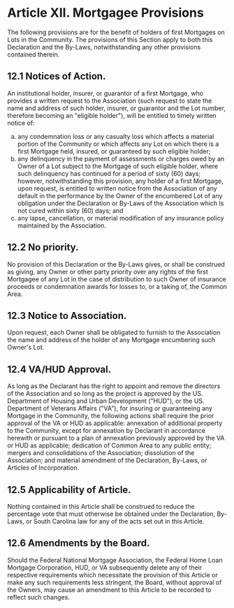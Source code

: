 # Article XII. Mortgagee Provisions

The following provisions are for the benefit of holders of first Mortgages on Lots in the Community. The provisions of this Section apply to both this Declaration and the By-Laws, notwithstanding any other provisions contained therein.

## 12.1 Notices of Action.
An institutional holder, insurer, or guarantor of a first Mortgage, who provides a written request to the Association (such request to state the name and address of such holder, insurer, or guarantor and the Lot number, therefore becoming an "eligible holder"), will be entitled to timely written notice of:
<ol type="a">
  <li>any condemnation loss or any casualty loss which affects a material portion of the Community or which affects any Lot on which there is a first Mortgage held, insured, or guaranteed by such eligible holder;</li>
  <li>any delinquency in the payment of assessments or charges owed by an Owner of a Lot subject to the Mortgage of such eligible holder, where such delinquency has continued for a period of sixty (60) days; however, notwithstanding this provision, any holder of a first Mortgage, upon request, is entitled to written notice from the Association of any default in the performance by the Owner of the encumbered Lot of any obligation under the Declaration or By-Laws of the Association which Is not cured within sixty (60) days; and</li>
  <li>any lapse, cancellation, or material modification of any insurance policy maintained by the Association.</li>
</ol>

## 12.2 No priority.
No provision of this Declaration or the By-Laws gives, or shall be construed as giving, any Owner or other party priority over any rights of the first Mortgagee of any Lot in the case of distribution to such Owner of insurance proceeds or condemnation awards for losses to, or a taking of, the Common Area.

## 12.3 Notice to Association.
Upon request, each Owner shall be obligated to furnish to the Association the name and address of the holder of any Mortgage encumbering such Owner's Lot. 

## 12.4 VA/HUD Approval.
As long as the Declarant has the right to appoint and remove the directors of the Association and so long as the project is approved by the US. Department of Housing and Urban  Development ("HUD"), or the US. Department of Veterans Affairs ("VA"), for insuring or guaranteeing any Mortgage in the Community, the following actions shall require the prior approval of the VA or HUD as applicable: annexation of additional property to the Community, except for annexation by Declarant in accordance herewith or pursuant to a plan of annexation previously approved by the VA or HUD as applicable; dedication of Common Area to any public entity; mergers and consolidations of the Association; dissolution of the Association; and material amendment of the Declaration, By-Laws, or Articles of Incorporation. 

## 12.5 Applicability of Article.
Nothing contained in this Article shall be construed to reduce the percentage vote that must otherwise be obtained under the Declaration, By-Laws, or South Carolina law for any of the acts set out in this Article.

## 12.6 Amendments by the Board.
Should the Federal National Mortgage Association, the Federal Home Loan Mortgage Corporation, HUD, or VA subsequently delete any of their respective requirements which necessitate the provision of this Article or make any such requirements less stringent, the Board, without approval of the Owners, may cause an amendment to this Article to be recorded to reflect such changes.
